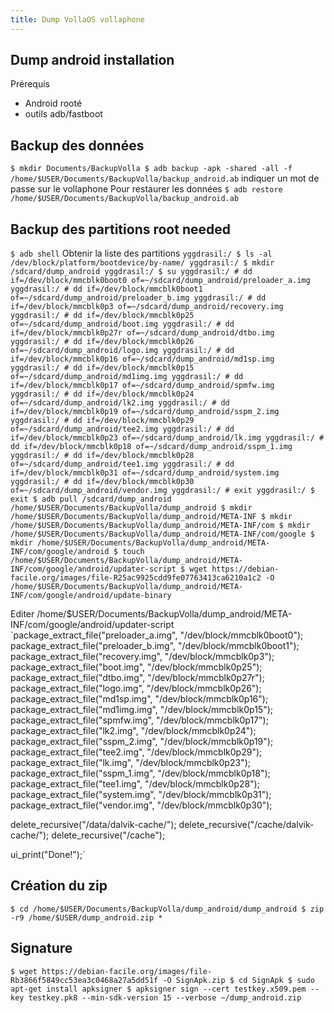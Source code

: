 ```yaml
---
title: Dump VollaOS vollaphone
---
```

## Dump android installation
Prérequis 
- Android rooté
- outils adb/fastboot

## Backup des données
`$ mkdir Documents/BackupVolla
$ adb backup -apk -shared -all -f /home/$USER/Documents/BackupVolla/backup_android.ab`
indiquer un mot de passe sur le vollaphone
Pour restaurer les données 
`$ adb restore /home/$USER/Documents/BackupVolla/backup_android.ab`

## Backup des partitions root needed
`$ adb shell`
Obtenir la liste des partitions
`yggdrasil:/ $ ls -al /dev/block/platform/bootdevice/by-name/
yggdrasil:/ $ mkdir /sdcard/dump_android
yggdrasil:/ $ su
yggdrasil:/ # dd if=/dev/block/mmcblk0boot0 of=~/sdcard/dump_android/preloader_a.img
yggdrasil:/ # dd if=/dev/block/mmcblk0boot1 of=~/sdcard/dump_android/preloader_b.img
yggdrasil:/ # dd if=/dev/block/mmcblk0p3 of=~/sdcard/dump_android/recovery.img
yggdrasil:/ # dd if=/dev/block/mmcblk0p25 of=~/sdcard/dump_android/boot.img
yggdrasil:/ # dd if=/dev/block/mmcblk0p27r of=~/sdcard/dump_android/dtbo.img
yggdrasil:/ # dd if=/dev/block/mmcblk0p26 of=~/sdcard/dump_android/logo.img
yggdrasil:/ # dd if=/dev/block/mmcblk0p16 of=~/sdcard/dump_android/md1sp.img
yggdrasil:/ # dd if=/dev/block/mmcblk0p15 of=~/sdcard/dump_android/md1img.img
yggdrasil:/ # dd if=/dev/block/mmcblk0p17 of=~/sdcard/dump_android/spmfw.img
yggdrasil:/ # dd if=/dev/block/mmcblk0p24 of=~/sdcard/dump_android/lk2.img
yggdrasil:/ # dd if=/dev/block/mmcblk0p19 of=~/sdcard/dump_android/sspm_2.img
yggdrasil:/ # dd if=/dev/block/mmcblk0p29 of=~/sdcard/dump_android/tee2.img
yggdrasil:/ # dd if=/dev/block/mmcblk0p23 of=~/sdcard/dump_android/lk.img
yggdrasil:/ # dd if=/dev/block/mmcblk0p18 of=~/sdcard/dump_android/sspm_1.img
yggdrasil:/ # dd if=/dev/block/mmcblk0p28 of=~/sdcard/dump_android/tee1.img
yggdrasil:/ # dd if=/dev/block/mmcblk0p31 of=~/sdcard/dump_android/system.img
yggdrasil:/ # dd if=/dev/block/mmcblk0p30 of=~/sdcard/dump_android/vendor.img
yggdrasil:/ # exit
yggdrasil:/ $ exit
$ adb pull /sdcard/dump_android /home/$USER/Documents/BackupVolla/dump_android
$ mkdir /home/$USER/Documents/BackupVolla/dump_android/META-INF
$ mkdir /home/$USER/Documents/BackupVolla/dump_android/META-INF/com
$ mkdir /home/$USER/Documents/BackupVolla/dump_android/META-INF/com/google
$ mkdir /home/$USER/Documents/BackupVolla/dump_android/META-INF/com/google/android
$ touch /home/$USER/Documents/BackupVolla/dump_android/META-INF/com/google/android/updater-script
$ wget https://debian-facile.org/images/file-R25ac9925cdd9fe07763413ca6210a1c2 -O /home/$USER/Documents/BackupVolla/dump_android/META-INF/com/google/android/update-binary`

Editer /home/$USER/Documents/BackupVolla/dump_android/META-INF/com/google/android/updater-script
`package_extract_file("preloader_a.img", "/dev/block/mmcblk0boot0");
package_extract_file("preloader_b.img", "/dev/block/mmcblk0boot1");
package_extract_file("recovery.img", "/dev/block/mmcblk0p3");
package_extract_file("boot.img", "/dev/block/mmcblk0p25");
package_extract_file("dtbo.img", "/dev/block/mmcblk0p27r");
package_extract_file("logo.img", "/dev/block/mmcblk0p26");
package_extract_file("md1sp.img", "/dev/block/mmcblk0p16");
package_extract_file("md1img.img", "/dev/block/mmcblk0p15");
package_extract_file("spmfw.img", "/dev/block/mmcblk0p17");
package_extract_file("lk2.img", "/dev/block/mmcblk0p24");
package_extract_file("sspm_2.img", "/dev/block/mmcblk0p19");
package_extract_file("tee2.img", "/dev/block/mmcblk0p29");
package_extract_file("lk.img", "/dev/block/mmcblk0p23");
package_extract_file("sspm_1.img", "/dev/block/mmcblk0p18");
package_extract_file("tee1.img", "/dev/block/mmcblk0p28");
package_extract_file("system.img", "/dev/block/mmcblk0p31");
package_extract_file("vendor.img", "/dev/block/mmcblk0p30");

delete_recursive("/data/dalvik-cache/");
delete_recursive("/cache/dalvik-cache/");
delete_recursive("/cache");

ui_print("Done!");`

## Création du zip
`$ cd /home/$USER/Documents/BackupVolla/dump_android/dump_android
$ zip -r9 /home/$USER/dump_android.zip *`

## Signature
`$ wget https://debian-facile.org/images/file-Rb3866f5849cc53ea3c0468a27a5dd51f -O SignApk.zip
$ cd SignApk
$ sudo apt-get install apksigner
$ apksigner sign --cert testkey.x509.pem --key testkey.pk8 --min-sdk-version 15 --verbose ~/dump_android.zip`